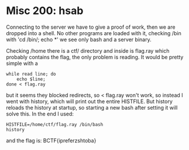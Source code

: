 # Misc 200: hsab

Connecting to the server we have to give a proof of work, then we are dropped into a shell.
No other programs are loaded with it, checking /bin with 'cd /bin/; echo \*' we see
only bash and a server binary.

Checking /home there is a ctf/ directory and inside is flag.ray which probably contains the flag,
the only problem is reading. It would be pretty simple with a

```
while read line; do
	echo $line;
done < flag.ray
```

but it seems they blocked redirects, so < flag.ray won't work, so instead I went with history,
which will print out the entire HISTFILE. But history reloads the history at startup, so starting
a new bash after setting it will solve this. In the end I used:

```
HISTFILE=/home/ctf/flag.ray /bin/bash
history
```

and the flag is: BCTF{ipreferzshtoba}
